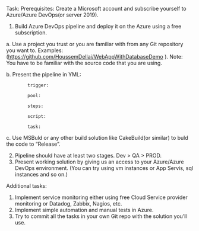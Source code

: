 Task: 
Prerequisites: 
Create a Microsoft account and subscribe yourself to Azure/Azure DevOps(or server 2019).

  1.	Build Azure DevOps pipeline and deploy it on the Azure using a free subscription.

  a.	Use a project you trust or you are familiar with from any Git repository you want to.
        Examples: (https://github.com/HoussemDellai/WebAppWithDatabaseDemo ). Note: You have to be familiar with the source code that you are using.
    
   b.	Present the pipeline in YML:
       

            trigger:

            pool:

            steps:

            script:

            task:
            

   c.  Use MSBuld or any other build solution like CakeBuild(or similar) to buld the code to “Release”.

  2.	Pipeline should have at least two stages. Dev > QA > PROD.
  3.	Present working solution by giving us an access to your Azure/Azure DevOps environment. (You can try using vm instances or App Servis, sql instances and so on.)
  
Additional tasks:

  1.	Implement service monitoring either using free Cloud Service provider monitoring or Datadog, Zabbix, Nagios, etc.
  2.	Implement simple automation and manual tests in Azure.
  3.	Try to commit all the tasks in your own Git repo with the solution you’ll use.
